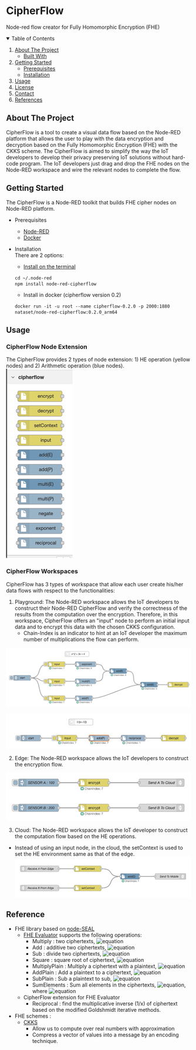 # CipherFlow
Node-red flow creator for Fully Homomorphic Encryption (FHE) 
<!-- TABLE OF CONTENTS -->
<details open="open">
  <summary>Table of Contents</summary>
  <ol>
    <li>
      <a href="#about-the-project">About The Project</a>
      <ul>
        <li><a href="#built-with">Built With</a></li>
      </ul>
    </li>
    <li>
      <a href="#getting-started">Getting Started</a>
      <ul>
        <li><a href="#prerequisites">Prerequisites</a></li>
        <li><a href="#installation">Installation</a></li>
      </ul>
    </li>
    <li><a href="#usage">Usage</a></li>
    <li><a href="#license">License</a></li>
    <li><a href="#contact">Contact</a></li>
    <li><a href="#References">References</a></li>
  </ol>
</details>

<!-- ABOUT THE PROJECT -->
## About The Project
CipherFlow is  a tool to create a visual data flow based on the Node-RED platform that allows the user to play with the data encryption and decryption based on the Fully Homomorphic Encryption (FHE) with the CKKS scheme.  The CipherFlow is aimed to simplify the way the IoT developers to develop their privacy preserving IoT solutions without hard-code program. The IoT developers just drag and drop the FHE nodes on the Node-RED workspace and wire the relevant nodes to complete the flow. 
<!-- Getting Started -->
## Getting Started
The CipherFlow is a Node-RED toolkit that builds FHE cipher nodes on Node-RED platform.
* Prerequisites
  * [Node-RED](https://nodered.org/docs/getting-started/)
  * [Docker](https://www.docker.com/)


* Installation </br>
There are 2 options:
  * [Install on the terminal](https://www.npmjs.com/package/node-red-cipherflow)
  ```
  cd ~/.node-red
  npm install node-red-cipherflow
  ```

  * Install in docker (cipherflow version 0.2)
  ```
  docker run -it -u root --name cipherflow-0.2.0 -p 2000:1880 nataset/node-red-cipherflow:0.2.0_arm64
  ```

<!-- USAGE -->
## Usage

### CipherFlow Node Extension

The CipherFlow provides 2 types of node extension: 1) HE operation (yellow nodes) and 2) Arithmetic operation (blue nodes). <br/>
![](https://github.com/donkyduck/CipherFlow/blob/main/Figure/NodeExtension.png)

### CipherFlow Workspaces

CipherFlow has 3 types of workspace that allow each user create his/her data flows with respect to the functionalities: 
1. Playground: The Node-RED workspace allows the IoT developers to construct their Node-RED CipherFlow and verify the correctness of the results from the computation over the encryption. Therefore, in this workspace, CipherFlow offers an "input" node to perform an initial input data and to encrypt this data with the chosen CKKS configuration.
    * Chain-Index is an indicator to hint at an IoT developer the maximum number of multiplications the flow can perform.
    
![](https://github.com/donkyduck/CipherFlow/blob/main/Figure/Example_playground.png)

![](https://github.com/donkyduck/CipherFlow/blob/main/Figure/Example_Reciprocal.png)

2. Edge: The Node-RED workspace allows the IoT developers to construct the encryption flow.

![](https://github.com/donkyduck/CipherFlow/blob/main/Figure/Edge_flow.png)


3. Cloud: The Node-RED workspace allows the IoT developer to construct the computation flow based on the HE operations. 
  * Instead of using an input node, in the cloud, the setContext is used to set the HE environment same as that of the edge. 
![](https://github.com/donkyduck/CipherFlow/blob/main/Figure/Cloud_example.png)

<!-- Reference -->
## Reference
* FHE library based on [node-SEAL](https://docs.morfix.io/) 
  * [FHE Evaluator](https://docs.morfix.io/Evaluator.html) supports the following operations:
    * Multiply : two ciphertexts,  ![equation](https://latex.codecogs.com/svg.image?c_1%20%5Ctimes%20c_2)
    * Add : additive two ciphertexts, ![equation](https://latex.codecogs.com/svg.image?c_1%20&plus;%20c_2)
    * Sub : divide two ciphertexts, ![equation](https://latex.codecogs.com/svg.image?c_1%20-%20c_2%20) 
    * Square : square root of ciphertext, ![equation](https://latex.codecogs.com/svg.image?%5Csqrt%7Bc%7D%20%20)
    * MultiplyPlain : Multiply a ciphertext with a plaintext, ![equation](https://latex.codecogs.com/svg.image?a*c_1%20%20)
    * AddPlain : Add a plaintext to a ciphertext, ![equation](https://latex.codecogs.com/svg.image?a%20&plus;%20c_1%20%20)
    * SubPlain : Sub a plaintext to sub, ![equation](https://latex.codecogs.com/svg.image?c_1%20-%20a%20)
    * SumElements : Sum all elements in the ciphertexts, ![equation](https://latex.codecogs.com/svg.image?%5Csum%7B%5Ctextbf%7Bc%7D%7D%20=%20%5Csum_%7Bi=1%7D%5E%7BN%7D%7Bc_i%7D), where ![equation](https://latex.codecogs.com/svg.image?c_i%20%5Cin%20%5Ctextbf%7Bc%7D)
  * CipherFlow extension for FHE Evaluator
    * Reciprocal : find the multiplicative inverse (1/x) of ciphertext based on the modified Goldshmidt iterative methods.
* FHE schemes :
  * [CKKS](chrome-extension://efaidnbmnnnibpcajpcglclefindmkaj/https://eprint.iacr.org/2016/421.pdf)
    * Allow us to compute over real numbers with approximation
    * Compress a vector of values into a message by an encoding technique. 
  